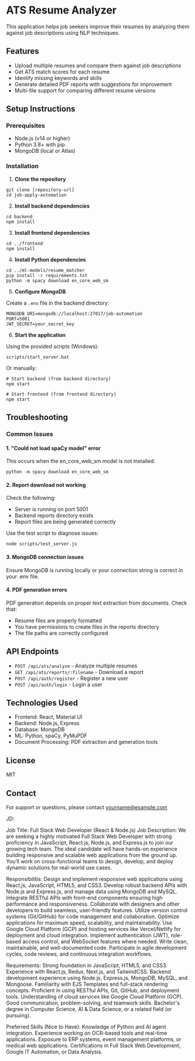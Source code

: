 # ATS Resume Analyzer

This application helps job seekers improve their resumes by analyzing them against job descriptions using NLP techniques.

## Features

- Upload multiple resumes and compare them against job descriptions
- Get ATS match scores for each resume
- Identify missing keywords and skills
- Generate detailed PDF reports with suggestions for improvement
- Multi-file support for comparing different resume versions

## Setup Instructions

### Prerequisites

- Node.js (v14 or higher)
- Python 3.8+ with pip
- MongoDB (local or Atlas)

### Installation

1. **Clone the repository**

```
git clone [repository-url]
cd job-apply-automation
```

2. **Install backend dependencies**

```
cd backend
npm install
```

3. **Install frontend dependencies**

```
cd ../frontend
npm install
```

4. **Install Python dependencies**

```
cd ../ml-models/resume_matcher
pip install -r requirements.txt
python -m spacy download en_core_web_sm
```

5. **Configure MongoDB**

Create a `.env` file in the backend directory:

```
MONGODB_URI=mongodb://localhost:27017/job-automation
PORT=5001
JWT_SECRET=your_secret_key
```

6. **Start the application**

Using the provided scripts (Windows):

```
scripts/start_server.bat
```

Or manually:

```
# Start backend (from backend directory)
npm start

# Start frontend (from frontend directory)
npm start
```

## Troubleshooting

### Common Issues

#### 1. "Could not load spaCy model" error

This occurs when the en_core_web_sm model is not installed:

```
python -m spacy download en_core_web_sm
```

#### 2. Report download not working

Check the following:

- Server is running on port 5001
- Backend reports directory exists
- Report files are being generated correctly

Use the test script to diagnose issues:

```
node scripts/test_server.js
```

#### 3. MongoDB connection issues

Ensure MongoDB is running locally or your connection string is correct in your .env file.

#### 4. PDF generation errors

PDF generation depends on proper text extraction from documents. Check that:

- Resume files are properly formatted
- You have permissions to create files in the reports directory
- The file paths are correctly configured

## API Endpoints

- `POST /api/ats/analyze` - Analyze multiple resumes
- `GET /api/ats/reports/:filename` - Download a report
- `POST /api/auth/register` - Register a new user
- `POST /api/auth/login` - Login a user

## Technologies Used

- Frontend: React, Material UI
- Backend: Node.js, Express
- Database: MongoDB
- ML: Python, spaCy, PyMuPDF
- Document Processing: PDF extraction and generation tools

## License

MIT

## Contact

For support or questions, please contact [yourname@example.com](mailto:yourname@example.com)

JD:

Job Title: Full Stack Web Developer (React & Node.js)
Job Description:
We are seeking a highly motivated Full Stack Web Developer with strong proficiency in JavaScript, React.js, Node.js, and Express.js to join our growing tech team. The ideal candidate will have hands-on experience building responsive and scalable web applications from the ground up. You’ll work on cross-functional teams to design, develop, and deploy dynamic solutions for real-world use cases.

Responsibilitis:
Design and implement responsive web applications using React.js, JavaScript, HTML5, and CSS3.
Develop robust backend APIs with Node.js and Express.js, and manage data using MongoDB and MySQL.
Integrate RESTful APIs with front-end components ensuring high performance and responsiveness.
Collaborate with designers and other developers to build seamless, user-friendly features.
Utilize version control systems (Git/GitHub) for code management and collaboration.
Optimize applications for maximum speed, scalability, and maintainability.
Use Google Cloud Platform (GCP) and hosting services like Vercel/Netlify for deployment and cloud integration.
Implement authentication (JWT), role-based access control, and WebSocket features where needed.
Write clean, maintainable, and well-documented code.
Participate in agile development cycles, code reviews, and continuous integration workflows.

Requirements:
Strong foundation in JavaScript, HTML5, and CSS3.
Experience with React.js, Redux, Next.js, and TailwindCSS.
Backend development experience using Node.js, Express.js, MongoDB, MySQL, and Mongoose.
Familiarity with EJS Templates and full-stack rendering concepts.
Proficient in using RESTful APIs, Git, GitHub, and deployment tools.
Understanding of cloud services like Google Cloud Platform (GCP).
Good communication, problem-solving, and teamwork skills.
Bachelor's degree in Computer Science, AI & Data Science, or a related field (or pursuing).

Preferred Skills (Nice to Have):
Knowledge of Python and AI agent integration.
Experience working on OCR-based tools and real-time applications.
Exposure to ERP systems, event management platforms, or medical web applications.
Certifications in Full Stack Web Development, Google IT Automation, or Data Analysis.
